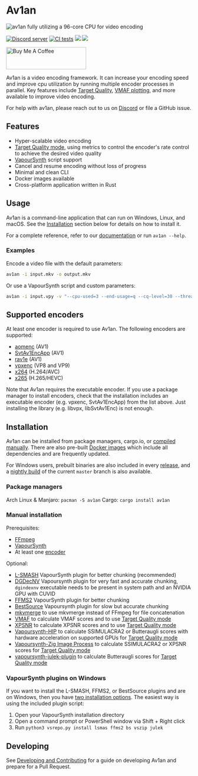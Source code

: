# Av1an

![av1an fully utilizing a 96-core CPU for video encoding](https://github.com/master-of-zen/Av1an/assets/46526140/15f68b63-7be5-45e8-bf48-ae7eb2fc4bb6)

[![Discord server](https://discordapp.com/api/guilds/696849974230515794/embed.png)](https://discord.gg/Ar8MvJh)
[![CI tests](https://github.com/master-of-zen/Av1an/actions/workflows/tests.yml/badge.svg)](https://github.com/master-of-zen/Av1an/actions/workflows/tests.yml)
[![](https://img.shields.io/crates/v/av1an.svg)](https://crates.io/crates/av1an)
[![](https://tokei.rs/b1/github/master-of-zen/Av1an?category=code)](https://github.com/master-of-zen/Av1an)

<a href="https://www.buymeacoffee.com/master_of_zen" target="_blank"><img src="https://cdn.buymeacoffee.com/buttons/v2/default-yellow.png" alt="Buy Me A Coffee" style="height: 60px !important;width: 217px !important;" ></a>

Av1an is a video encoding framework. It can increase your encoding speed and improve cpu utilization by running multiple encoder processes in parallel. Key features include [Target Quality](https://rust-av.github.io/Av1an/Features/TargetQuality), [VMAF plotting](https://rust-av.github.io/Av1an/Cli/vmaf), and more available to improve video encoding.

For help with av1an, please reach out to us on [Discord](https://discord.gg/Ar8MvJh) or file a GitHub issue.

## Features

- Hyper-scalable video encoding
- [Target Quality mode](https://rust-av.github.io/Av1an/Cli/target_quality), using metrics to control the encoder's rate control to achieve the desired video quality
- [VapourSynth](http://www.vapoursynth.com) script support
- Cancel and resume encoding without loss of progress
- Minimal and clean CLI
- Docker images available
- Cross-platform application written in Rust

## Usage

Av1an is a command-line application that can run on Windows, Linux, and macOS. See the [Installation](#installation) section below for details on how to install it.

For a complete reference, refer to our [documentation](https://rust-av.github.io/Av1an/) or run `av1an --help`.

### Examples

Encode a video file with the default parameters:

```sh
av1an -i input.mkv -o output.mkv
```

Or use a VapourSynth script and custom parameters:

```sh
av1an -i input.vpy -v "--cpu-used=3 --end-usage=q --cq-level=30 --threads=8" -w 10 --target-quality 95 -a "-c:a libopus -ac 2 -b:a 192k" -l my_log -o output.mkv
```

## Supported encoders

At least one encoder is required to use Av1an. The following encoders are supported:

- [aomenc](https://aomedia.googlesource.com/aom/) (AV1)
- [SvtAv1EncApp](https://gitlab.com/AOMediaCodec/SVT-AV1) (AV1)
- [rav1e](https://github.com/xiph/rav1e) (AV1)
- [vpxenc](https://chromium.googlesource.com/webm/libvpx/) (VP8 and VP9)
- [x264](https://www.videolan.org/developers/x264.html) (H.264/AVC)
- [x265](https://www.videolan.org/developers/x265.html) (H.265/HEVC)

Note that Av1an requires the executable encoder. If you use a package manager to install encoders, check that the installation includes an executable encoder (e.g. vpxenc, SvtAv1EncApp) from the list above. Just installing the library (e.g. libvpx, libSvtAv1Enc) is not enough.

## Installation

Av1an can be installed from package managers, cargo.io, or [compiled manually](https://rust-av.github.io/Av1an/compiling). There are also pre-built [Docker images](/site/src/docker.md) which include all dependencies and are frequently updated.

For Windows users, prebuilt binaries are also included in every [release](https://github.com/rust-av/Av1an/releases), and a [nightly build](https://github.com/rust-av/Av1an/releases/tag/latest) of the current `master` branch is also available.

### Package managers

Arch Linux & Manjaro: `pacman -S av1an`
Cargo: `cargo install av1an`

### Manual installation

Prerequisites:

- [FFmpeg](https://ffmpeg.org/download.html)
- [VapourSynth](https://github.com/vapoursynth/vapoursynth/releases)
- At least one [encoder](#supported-encoders)

Optional:

- [L-SMASH](https://github.com/HomeOfAviSynthPlusEvolution/L-SMASH-Works) VapourSynth plugin for better chunking (recommended)
- [DGDecNV](https://www.rationalqm.us/dgdecnv/dgdecnv.html) Vapoursynth plugin for very fast and accurate chunking, `dgindexnv` executable needs to be present in system path and an NVIDIA GPU with CUVID 
- [FFMS2](https://github.com/FFMS/ffms2) VapourSynth plugin for better chunking
- [BestSource](https://github.com/vapoursynth/bestsource) Vapoursynth plugin for slow but accurate chunking
- [mkvmerge](https://mkvtoolnix.download/) to use mkvmerge instead of FFmpeg for file concatenation
- [VMAF](https://github.com/Netflix/vmaf) to calculate VMAF scores and to use [Target Quality mode](site/src/Features/TargetQuality.md)
- [XPSNR](https://github.com/fraunhoferhhi/xpsnr) to calculate XPSNR scores and to use [Target Quality mode](site/src/Features/TargetQuality.md)
- [Vapoursynth-HIP](https://github.com/Line-fr/Vship) to calculate SSIMULACRA2 or Butteraugli scores with hardware acceleration on supported GPUs for [Target Quality mode](site/src/Features/TargetQuality.md)
- [Vapoursynth-Zig Image Process](https://github.com/dnjulek/vapoursynth-zip) to calculate SSIMULACRA2 or XPSNR scores for [Target Quality mode](site/src/Features/TargetQuality.md)
- [vapoursynth-julek-plugin](https://github.com/dnjulek/vapoursynth-julek-plugin) to calculate Butteraugli scores for [Target Quality mode](site/src/Features/TargetQuality.md)

### VapourSynth plugins on Windows

If you want to install the L-SMASH, FFMS2, or BestSource plugins and are on Windows, then you have [two installation options](http://vapoursynth.com/doc/installation.html#plugins-and-scripts). The easiest way is using the included plugin script:

1. Open your VapourSynth installation directory
2. Open a command prompt or PowerShell window via Shift + Right click
3. Run `python3 vsrepo.py install lsmas ffms2 bs vszip julek`

## Developing

See [Developing and Contributing](https://rust-av.github.io/Av1an/contributing) for a guide on developing Av1an and prepare for a Pull Request.